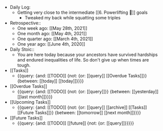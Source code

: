 - Daily Log:
    - Getting very close to the intermediate [[6. Powerlifting 🍖]] goals
        - Tweaked my back while squatting some triples
- Retrospective::
    - One week ago: [[May 28th, 2021]]
    - One month ago: [[May 4th, 2021]]
    - One quarter ago: [[March 4th, 2021]]
    - One year ago: [[June 4th, 2020]]
- Daily Stoic::
    - You are here today because your ancestors have survived hardships and endured inequalities of life. So don't give up when times are tough.
- [[Tasks]]
    - {{query: {and: [[TODO]] {not: {or: [[query]] [[Overdue Tasks]]}} {between: [[today]] [[today]]}}}}
- [[Overdue Tasks]]
    - {{query: {and: [[TODO]] {not: {or: [[query]]}} {between: [[yesterday]] [[last month]]}}}}
- [[Upcoming Tasks]]
    - {{query: {and: [[TODO]] {not: {or: [[query]] [[archive]] [[Tasks]] [[Future Tasks]]}} {between: [[tomorrow]] [[next month]]}}}}
- [[Future Tasks]]
    - {{query: {and: [[TODO]] [[future]] {not: {or: [[query]]}}}}}
